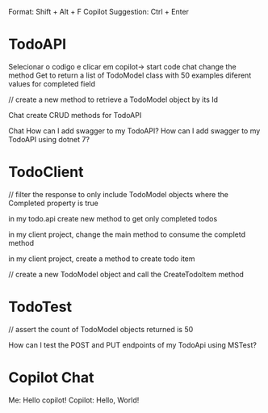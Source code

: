 Format: Shift + Alt + F
Copilot Suggestion: Ctrl + Enter

# TodoAPI
Selecionar o codigo e clicar em copilot-> start code chat
change the method Get to return a list of TodoModel class with 50 examples 
diferent values for completed field

// create a new method to retrieve a TodoModel object by its Id

Chat
create CRUD methods for TodoAPI

Chat
How can I add swagger to my TodoAPI?
How can I add swagger to my TodoAPI using dotnet 7?

# TodoClient
// filter the response to only include TodoModel objects where the Completed property is true

in my todo.api create new method to get only completed todos

in my client project, change the main method to consume the completd method

in my client project, create a method to create todo item

// create a new TodoModel object and call the CreateTodoItem method


# TodoTest
// assert the count of TodoModel objects returned is 50

How can I test the POST and PUT endpoints of my TodoApi using MSTest?


# Copilot Chat
Me: Hello copilot!
Copilot: Hello, World!